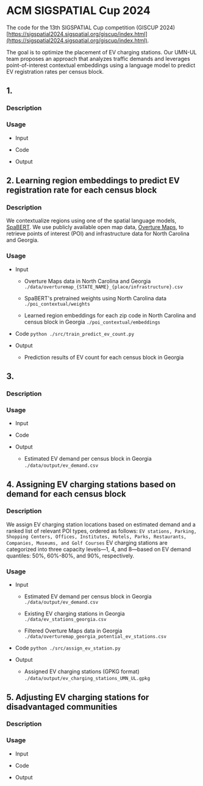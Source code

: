 # ACM SIGSPATIAL Cup 2024

The code for the 13th SIGSPATIAL Cup competition (GISCUP 2024) [https://sigspatial2024.sigspatial.org/giscup/index.html](https://sigspatial2024.sigspatial.org/giscup/index.html).

The goal is to optimize the placement of EV charging stations. Our UMN-UL team proposes an approach that analyzes traffic demands and leverages point-of-interest contextual embeddings using a language model to predict EV registration rates per census block. 

## 1.

### Description

### Usage
- Input

- Code

- Output


## 2. Learning region embeddings to predict EV registration rate for each census block
### Description
We contextualize regions using one of the spatial language models, [SpaBERT](https://github.com/knowledge-computing/spabert). We use publicly available open map data, [Overture Maps](https://overturemaps.org/), to retrieve points of interest (POI) and infrastructure data for North Carolina and Georgia.

### Usage
- Input
  - Overture Maps data in North Carolina and Georgia
    `./data/overturemap_{STATE_NAME}_{place/infrastructure}.csv`

  - SpaBERT's pretrained weights using North Carolina data
    `./poi_contextual/weights`

  - Learned region embeddings for each zip code in North Carolina and census block in Georgia
    `./poi_contextual/embeddings`
    
- Code `python ./src/train_predict_ev_count.py`

- Output
  - Prediction results of EV count for each census block in Georgia


## 3.

### Description

### Usage
- Input

- Code

- Output
  - Estimated EV demand per census block in Georgia
    `./data/output/ev_demand.csv`


## 4. Assigning EV charging stations based on demand for each census block

### Description
We assign EV charging station locations based on estimated demand and a ranked list of relevant POI types, ordered as follows: `EV stations, Parking, Shopping Centers, Offices, Institutes, Hotels, Parks, Restaurants, Companies, Museums, and Golf Courses` EV charging stations are categorized into three capacity levels—1, 4, and 8—based on EV demand quantiles: 50%, 60%-80%, and 90%, respectively. 

### Usage
- Input
  - Estimated EV demand per census block in Georgia
    `./data/output/ev_demand.csv`

  - Existing EV charging stations in Georgia
    `./data/ev_stations_georgia.csv`

  - Filtered Overture Maps data in Georgia
    `./data/overturemap_georgia_potential_ev_stations.csv`

- Code `python ./src/assign_ev_station.py`

- Output
  - Assigned EV charging stations (GPKG format)
    `./data/output/ev_charging_stations_UMN_UL.gpkg`


## 5. Adjusting EV charging stations for disadvantaged communities

### Description

### Usage
- Input

- Code

- Output
